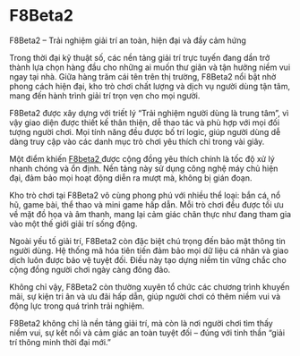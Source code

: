 # F8Beta2
F8Beta2 – Trải nghiệm giải trí an toàn, hiện đại và đầy cảm hứng

Trong thời đại kỹ thuật số, các nền tảng giải trí trực tuyến đang dần trở thành lựa chọn hàng đầu cho những ai muốn thư giãn và tận hưởng niềm vui ngay tại nhà. Giữa hàng trăm cái tên trên thị trường, F8Beta2 nổi bật nhờ phong cách hiện đại, kho trò chơi chất lượng và dịch vụ người dùng tận tâm, mang đến hành trình giải trí trọn vẹn cho mọi người.

F8Beta2 được xây dựng với triết lý “Trải nghiệm người dùng là trung tâm”, vì vậy giao diện được thiết kế thân thiện, dễ thao tác và phù hợp với mọi đối tượng người chơi. Mọi tính năng đều được bố trí logic, giúp người dùng dễ dàng truy cập vào các danh mục trò chơi yêu thích chỉ trong vài giây.

Một điểm khiến <a href=https://f8beta2.asia> F8beta2 </a>  được cộng đồng yêu thích chính là tốc độ xử lý nhanh chóng và ổn định. Nền tảng này sử dụng công nghệ máy chủ hiện đại, đảm bảo mọi hoạt động diễn ra mượt mà, không bị gián đoạn.

Kho trò chơi tại F8Beta2 vô cùng phong phú với nhiều thể loại: bắn cá, nổ hũ, game bài, thể thao và mini game hấp dẫn. Mỗi trò chơi đều được tối ưu về mặt đồ họa và âm thanh, mang lại cảm giác chân thực như đang tham gia vào một thế giới giải trí sống động.

Ngoài yếu tố giải trí, F8Beta2 còn đặc biệt chú trọng đến bảo mật thông tin người dùng. Hệ thống mã hóa tiên tiến đảm bảo mọi dữ liệu cá nhân và giao dịch luôn được bảo vệ tuyệt đối. Điều này tạo dựng niềm tin vững chắc cho cộng đồng người chơi ngày càng đông đảo.

Không chỉ vậy, F8Beta2 còn thường xuyên tổ chức các chương trình khuyến mãi, sự kiện tri ân và ưu đãi hấp dẫn, giúp người chơi có thêm niềm vui và động lực trong quá trình trải nghiệm.

F8Beta2 không chỉ là nền tảng giải trí, mà còn là nơi người chơi tìm thấy niềm vui, sự kết nối và cảm giác an toàn tuyệt đối – đúng với tinh thần “giải trí thông minh thời đại mới.”
